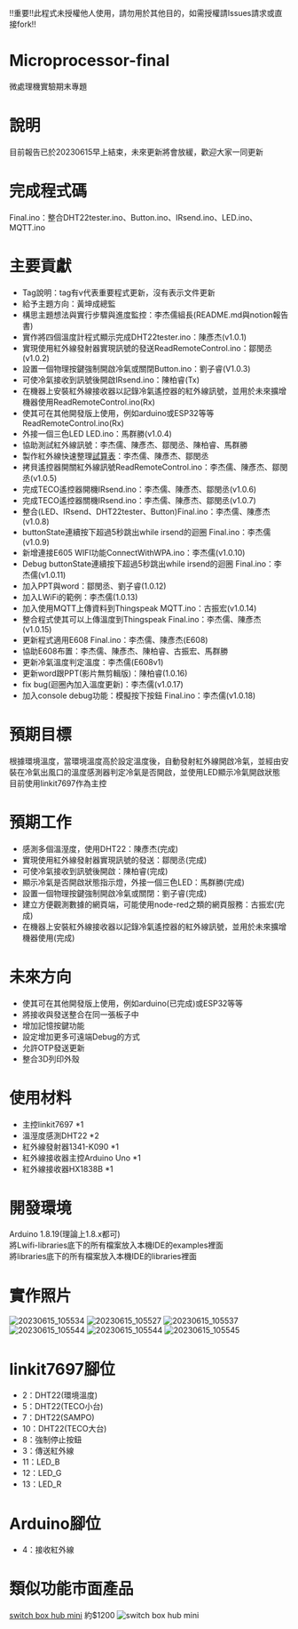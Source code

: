 !!重要!!此程式未授權他人使用，請勿用於其他目的，如需授權請Issues請求或直接fork!!  

# Microprocessor-final
 微處理機實驗期末專題 

# 說明
目前報告已於20230615早上結束，未來更新將會放緩，歡迎大家一同更新  

# 完成程式碼
 Final.ino：整合DHT22tester.ino、Button.ino、IRsend.ino、LED.ino、MQTT.ino


# 主要貢獻
 - Tag說明：tag有v代表重要程式更新，沒有表示文件更新
 - 給予主題方向：黃坤成總監
 - 構思主題想法與實行步驟與進度監控：李杰儒組長(README.md與notion報告書)
 - 實作將四個溫度計程式顯示完成DHT22tester.ino：陳彥杰(v1.0.1)
 - 實現使用紅外線發射器實現訊號的發送ReadRemoteControl.ino：鄒閔丞(v1.0.2)
 - 設置一個物理按鍵強制開啟冷氣或關閉Button.ino：劉子睿(V1.0.3)
 - 可使冷氣接收到訊號後開啟IRsend.ino：陳柏睿(Tx)
 - 在機器上安裝紅外線接收器以記錄冷氣遙控器的紅外線訊號，並用於未來擴增機器使用ReadRemoteControl.ino(Rx)
 - 使其可在其他開發版上使用，例如arduino或ESP32等等ReadRemoteControl.ino(Rx)
 - 外接一個三色LED LED.ino：馬群勝(v1.0.4)
 - 協助測試紅外線訊號：李杰儒、陳彥杰、鄒閔丞、陳柏睿、馬群勝
 - 製作紅外線快速整理[試算表](https://docs.google.com/spreadsheets/d/1zR44exFmDHyra-3OzhaO2X6h2LUSSYcr3xJzH7o1jj8/edit#gid=1426875601)：李杰儒、陳彥杰、鄒閔丞
 - 拷貝遙控器開關紅外線訊號ReadRemoteControl.ino：李杰儒、陳彥杰、鄒閔丞(v1.0.5)
 - 完成TECO遙控器開機IRsend.ino：李杰儒、陳彥杰、鄒閔丞(v1.0.6)
 - 完成TECO遙控器關機IRsend.ino：李杰儒、陳彥杰、鄒閔丞(v1.0.7)
 - 整合(LED、IRsend、DHT22tester、Button)Final.ino：李杰儒、陳彥杰(v1.0.8)
 - buttonState連續按下超過5秒跳出while irsend的迴圈 Final.ino：李杰儒(v1.0.9)
 - 新增連接E605 WIFI功能ConnectWithWPA.ino：李杰儒(v1.0.10)
 - Debug buttonState連續按下超過5秒跳出while irsend的迴圈 Final.ino：李杰儒(v1.0.11)
 - 加入PPT與word：鄒閔丞、劉子睿(1.0.12)
 - 加入LWiFi的範例：李杰儒(1.0.13)
 - 加入使用MQTT上傳資料到Thingspeak MQTT.ino：古振宏(v1.0.14)
 - 整合程式使其可以上傳溫度到Thingspeak Final.ino：李杰儒、陳彥杰(v1.0.15)
 - 更新程式適用E608 Final.ino：李杰儒、陳彥杰(E608)
 - 協助E608布置：李杰儒、陳彥杰、陳柏睿、古振宏、馬群勝
 - 更新冷氣溫度判定溫度：李杰儒(E608v1)
 - 更新word跟PPT(影片無剪輯版)：陳柏睿(1.0.16)
 - fix bug(迴圈內加入溫度更新)：李杰儒(v1.0.17)
 - 加入console debug功能：模擬按下按鈕 Final.ino：李杰儒(v1.0.18)

# 預期目標
 根據環境溫度，當環境溫度高於設定溫度後，自動發射紅外線開啟冷氣，並經由安裝在冷氣出風口的溫度感測器判定冷氣是否開啟，並使用LED顯示冷氣開啟狀態  
 目前使用linkit7697作為主控

# 預期工作
 - 感測多個溫溼度，使用DHT22：陳彥杰(完成)
 - 實現使用紅外線發射器實現訊號的發送：鄒閔丞(完成)
 - 可使冷氣接收到訊號後開啟：陳柏睿(完成)
 - 顯示冷氣是否開啟狀態指示燈，外接一個三色LED：馬群勝(完成)
 - 設置一個物理按鍵強制開啟冷氣或關閉：劉子睿(完成)
 - 建立方便觀測數據的網頁端，可能使用node-red之類的網頁服務：古振宏(完成)
 - 在機器上安裝紅外線接收器以記錄冷氣遙控器的紅外線訊號，並用於未來擴增機器使用(完成)

# 未來方向
 - 使其可在其他開發版上使用，例如arduino(已完成)或ESP32等等
 - 將接收與發送整合在同一張板子中
 - 增加記憶按鍵功能
 - 設定增加更多可遠端Debug的方式
 - 允許OTP發送更新
 - 整合3D列印外殼

# 使用材料
 - 主控linkit7697 *1
 - 溫溼度感測DHT22 *2
 - 紅外線發射器1341-K090 *1
 - 紅外線接收器主控Arduino Uno *1
 - 紅外線接收器HX1838B *1

# 開發環境
 Arduino 1.8.19(理論上1.8.x都可)  
 將Lwifi-libraries底下的所有檔案放入本機IDE的examples裡面  
 將libraries底下的所有檔案放入本機IDE的libraries裡面  
 
# 實作照片
 ![20230615_105534](https://github.com/Goldbeibei/Microprocessor-final/assets/121147600/ee3b1c59-b70a-44ea-bd07-2629694d5dac)
 ![20230615_105527](https://github.com/Goldbeibei/Microprocessor-final/assets/121147600/f2aafbd2-5312-41bc-a2d5-1e5bd75a0c3d)
 ![20230615_105537](https://github.com/Goldbeibei/Microprocessor-final/assets/121147600/ac2ffa7a-8b17-4add-8f98-86e1ca8a2a57)
 ![20230615_105544](https://github.com/Goldbeibei/Microprocessor-final/assets/121147600/42840901-5ed8-42af-96f1-90b26611a5ca)
 ![20230615_105544](https://github.com/Goldbeibei/Microprocessor-final/assets/121147600/846f754b-d179-4d70-a803-7e2c1d85e18c)
 ![20230615_105545](https://github.com/Goldbeibei/Microprocessor-final/assets/121147600/0f347ee4-476e-4a10-8b1f-c67eae466281)

 
# linkit7697腳位
- 2：DHT22(環境溫度)
- 5：DHT22(TECO小台)
- 7：DHT22(SAMPO)
- 10：DHT22(TECO大台)
- 8：強制停止按鈕
- 3：傳送紅外線
- 11：LED_B
- 12：LED_G
- 13：LED_R

# Arduino腳位
- 4：接收紅外線

# 類似功能市面產品
[switch box hub mini](https://switchbot.tw/hubmini/) 約$1200
![switch box hub mini](https://switchbot.tw/_nuxt/img/product-d.0f62765.png)
